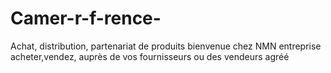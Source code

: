 # Camer-r-f-rence-
Achat, distribution, partenariat de produits 
 bienvenue chez NMN entreprise 
acheter,vendez, auprès de vos fournisseurs ou des vendeurs agréé 
  
